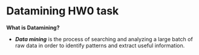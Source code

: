 # Datamining HW0 task
__What is Datamining?__
- __*Data mining*__ is the process of searching and analyzing a large batch of raw data in order to identify patterns and extract useful information.